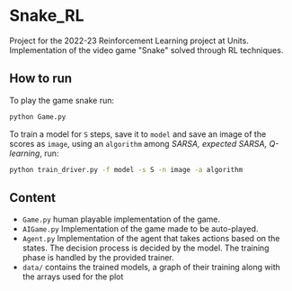 # Snake_RL
Project for the 2022-23 Reinforcement Learning project at Units.
Implementation of the video game "Snake" solved through RL techniques.  

## How to run

To play the game snake run:

```bash
python Game.py
```

To train a model for `S` steps, save it to `model`
and save an image of the scores as `image`,
using an `algorithm` among _SARSA, expected SARSA, Q-learning_, run:
```bash
python train_driver.py -f model -s S -n image -a algorithm
```

## Content

- `Game.py` human playable implementation of the game.  
- `AIGame.py` Implementation of the game made to be auto-played.
- `Agent.py` Implementation of the agent that takes actions based on the states.
The decision process is decided by the model.
The training phase is handled by the provided trainer.  
- `data/` contains the trained models, a graph of their training along with the arrays used for the plot  